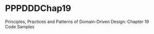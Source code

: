 PPPDDDChap19
============

Principles, Practices and Patterns of Domain-Driven Design: Chapter 19 Code Samples
